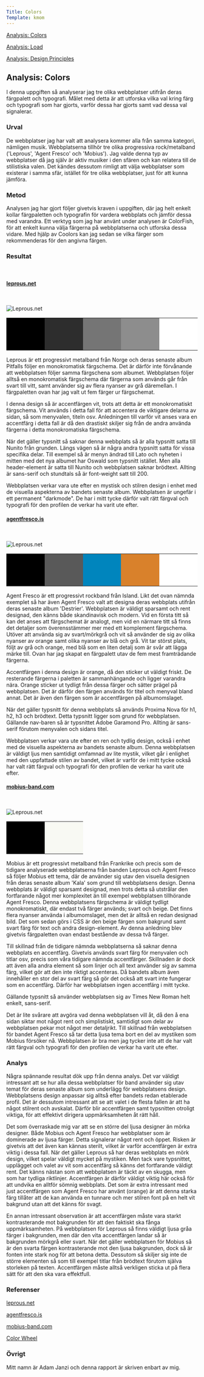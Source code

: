 ```yaml
---
Title: Colors
Template: kmom
---
```


<div class="kmom-container">
<div class="kmom-sidebar">
<a href="01_colors"><p class="sidebar-chosen">Analysis: Colors</p></a>  
<a href="02_load"><p class="sidebar-notchosen">Analysis: Load</p></a>  
<a href="03_design_principles"><p class="sidebar-notchosen">Analysis: Design Principles</p></a>  
</div> 
<div class="kmom-mainpage">
<h2>Analysis: Colors</h2>

<p>I denna uppgiften så analyserar jag tre olika webbplatser utifrån deras färgpalett och typografi. Målet med detta är att utforska vilka val kring färg och typografi som har gjorts, varför dessa har gjorts samt vad dessa val signalerar.</p>

<h3>Urval</h3>  

<p>De webbplatser jag har valt att analysera kommer alla från samma kategori, nämligen musik. Webbplatserna tillhör tre olika progressiva rock/metalband ('Leprous', 'Agent Fresco' och 'Mobius'). Jag valde denna typ av webbplatser då jag själv är aktiv musiker i den sfären och kan relatera till de stilistiska valen. Det kändes dessutom rimligt att välja webbplatser som existerar i samma sfär, istället för tre olika webbplatser, just för att kunna jämföra.</p>

<h3>Metod</h3>  

<p>Analysen jag har gjort följer givetvis kraven i uppgiften, där jag helt enkelt kollar färgpaletten och typografin för vardera webbplats och jämför dessa med varandra. Ett verktyg som jag har använt under analysen är ColorFish, för att enkelt kunna välja färgerna på webbplatserna och utforska dessa vidare. Med hjälp av Coolors kan jag sedan se vilka färger som rekommenderas för den angivna färgen.</p>

<h3>Resultat</h3>  
<br>

<a target="_blank" href="https://www.leprous.net/"><h4>leprous.net</h4></a>
<br>

<img src="../assets/img/leprous.jpg" class="websiteimg" alt="Leprous.net">

<table style="border-collapse: collapse">
<tr>
<td style="height: 85px; width: 85px; background-color: #000">
<td style="height: 85px; width: 85px; background-color: #2d2d2d">
<td style="height: 85px; width: 85px; background-color: #757575">
<td style="height: 85px; width: 85px; background-color: #8d8d8d">
<td style="height: 85px; width: 85px; background-color: #fff">
</tr>
</table>

<p>Leprous är ett progressivt metalband från Norge och deras senaste album Pitfalls följer en monokromatisk färgschema. Det är därför inte förvånande att webbplatsen följer samma färgschena som albumet. Webbplatsen följer alltså en monokromatisk färgschema där färgerna som används går från svart till vitt, samt använder sig av flera nyanser av grå däremellan.
I färgpaletten ovan har jag valt ut fem färger ur färgschemat.</p>

<p>I denna design så är accentfärgen vit, trots att detta är ett monokromatiskt färgschema. Vit används i detta fall för att accentera de viktigare delarna av sidan, så som menyvalen, titeln osv. Anledningen till varför vit anses vara en accentfärg i detta fall är då den drastiskt skiljer sig från de andra använda färgerna i detta monokromatiska färgschema.</p>

<p>När det gäller typsnitt så saknar denna webbplats så är alla typsnitt satta till Nunito från grunden. 
Längs vägen så är några andra typsnitt satta för vissa specifika delar. Till exempel så är menyn ändrad till Lato och nyheten i mitten med det nya albumet har Oswald som typsnitt istället. Men alla header-element är satta till Nunito och webbplatsen saknar brödtext. Allting är sans-serif och stundtals så är font-weight satt till 200.</p>

<p>Webbplatsen verkar vara ute efter en mystisk och stilren design i enhet med de visuella aspekterna av bandets senaste album. Webbplatsen är ungefär i ett permanent "darkmode". De har i mitt tycke därför valt rätt färgval och typografi för den profilen de verkar ha varit ute efter.</p>

<a target="_blank" href="https://www.agentfresco.is/"><h4>agentfresco.is</h4></a>
<br>

<img src="../assets/img/agent fresco.jpg" class="websiteimg" alt="Leprous.net">

<table style="border-collapse: collapse">
<tr>
<td style="height: 85px; width: 85px; background-color: #000">
<td style="height: 85px; width: 85px; background-color: #595959">
<td style="height: 85px; width: 85px; background-color: #0085bd">
<td style="height: 85px; width: 85px; background-color: #d9812b">
<td style="height: 85px; width: 85px; background-color: #fff">
</tr>
</table>

<p>Agent Fresco är ett progressivt rockband från Island. Likt det ovan nämnda exemplet så har även Agent Fresco valt att designa deras webbplats utifrån deras senaste album 'Destrier'. Webbplatsen är väldigt sparsamt och rent designad, den känns både skandinavisk och modern. Vid en första titt så kan det anses att färgschemat är analogt, men vid en närmare titt så finns det detaljer som överensstämmer mer med ett komplement färgschema.
Utöver att använda sig av svart/mörkgrå och vit så använder de sig av olika nyanser av orange samt olika nyanser av blå och grå. Vit tar störst plats, följt av grå och orange, med blå som en liten detalj som är svår att lägga märke till. Ovan har jag skapat en färgpalett utav de fem mest framträdande färgerna.</p>

<p>Accentfärgen i denna design är orange, då den sticker ut väldigt friskt. De resterande färgerna i paletten är sammanhängande och ligger varandra nära. Orange sticker ut tydligt från dessa färger och sätter prägel på webbplatsen. Det är därför den färgen används för titel och menyval bland annat. Det är även den färgen som är accentfärgen på albumomslaget.</p>

<p>När det gäller typsnitt för denna webbplats så används Proxima Nova för h1, h2, h3 och brödtext. Detta typsnitt ligger som grund för webbplatsen. Gällande nav-baren så är typsnittet Adobe Garamond Pro.
Allting är sans-serif förutom menyvalen och sidans titel.</p>

<p>Webbplatsen verkar vara ute efter en ren och tydlig design, också i enhet med de visuella aspekterna av bandets senaste album. Denna webbplatsen är väldigt ljus men samtidigt omfamnad av lite mystik, vilket går i enlighet med den uppfattade stilen av bandet, vilket är varför de i mitt tycke också har valt rätt färgval och typografi för den profilen de verkar ha varit ute efter.</p>

<a target="_blank" href="https://www.mobius-band.com/"><h4>mobius-band.com</h4></a>
<br>

<img src="../assets/img/mobius.jpg" class="websiteimg" alt="Leprous.net">

<table style="border-collapse: collapse">
<tr>
<td style="height: 85px; width: 85px; background-color: #000">
<td style="height: 85px; width: 85px; background-color: #f8f9f3">
</tr>
</table>

<p>Mobius är ett progressivt metalband från Frankrike och precis som de tidigare analyserade webbplatserna från banden Leprous och Agent Fresco så följer Mobius ett tema, där de använder sig utav den visuella designen från deras senaste album 'Kala' som grund till webbplatsens design. Denna webbplats är väldigt sparsamt designad, men trots detta så utstrålar den fortfarande något mer komplexitet än till exempel webbplatsen tillhörande Agent Fresco. 
Denna webbplatsens färgschema är väldigt tydligt monokromatiskt, där endast två färger används; svart och beige. Det finns flera nyanser använda i albumomslaget, men det är alltså en redan designad bild. Det som sedan görs i CSS är den beige färgen som bakgrund samt svart färg för text och andra design-element.
Av denna anledning blev givetvis färgpaletten ovan endast bestående av dessa två färger.</p>

<p>Till skillnad från de tidigare nämnda webbplatserna så saknar denna webbplats en accentfärg. Givetvis används svart färg för menyvalen och titlar osv, precis som våra tidigare nämnda accentfärger. Skillnaden är dock att även alla andra element så som linjer och all text använder sig av samma färg, vilket gör att den inte riktigt accenteras. Då bandets album även innehåller en stor del av svart färg så gör det också att svart inte fungerar som en accentfärg. Därför har webbplatsen ingen accentfärg i mitt tycke.</p>

<p>Gällande typsnitt så använder webbplatsen sig av Times New Roman helt enkelt, sans-serif.</p>

<p>Det är lite svårare att avgöra vad denna webbplatsen vill åt, då den å ena sidan siktar mot något rent och simplistiskt, samtidigt som delar av webbplatsen pekar mot något mer detaljrikt. Till skillnad från webbplatsen för bandet Agent Fresco så tar detta ljusa tema bort en del av mystiken som Mobius försöker nå. Webbplatsen är bra men jag tycker inte att de har valt rätt färgval och typografi för den profilen de verkar ha varit ute efter. </p>

<h3>Analys</h3>  

<p>Några spännande resultat dök upp från denna analys. Det var väldigt intressant att se hur alla dessa webbplatser för band använder sig utav temat för deras senaste album som underlägg för webbplatsens design. Webbplatsens design anpassar sig alltså efter bandets redan etablerade profil.
Det är dessutom intressant att se att valet i de flesta fallen är att ha något stilrent och avskalat. Därför blir accentfärgen samt typsnitten otroligt viktiga, för att effektivt dirigera uppmärksamheten åt rätt håll.</p>
<p>Det som överraskade mig var att se en större del ljusa designer än mörka designer.
Både Mobius och Agent Fresco har webbplatser som är dominerade av ljusa färger. Detta signalerar något rent och öppet. Risken är givetvis att det även kan kännas sterilt, vilket är varför accentfärgen är extra viktig i dessa fall. 
När det gäller Leprous så har deras webbplats en mörk design, vilket spelar väldigt mycket på mystiken. Men tack vare typsnittet, upplägget och valet av vit som accentfärg så känns det fortfarande väldigt rent. Det känns nästan som att webbplatsen är täckt av en skugga, men som har tydliga riktlinjer. Accentfärgen är därför väldigt viktig här också för att undvika en alltför sömnig webbplats.
Det som är extra intressant med just accentfärgen som Agent Fresco har använt (orange) är att denna starka färg tillåter att de kan använda en tunnare och mer stilren font på en helt vit bakgrund utan att det känns för svagt.</p>
<p>En annan intressant observation är att accentfärgen måste vara starkt kontrasterande mot bakgrunden för att den faktiskt ska fånga uppmärksamheten. På webbplatsen för Leprous så finns väldigt ljusa gråa färger i bakgrunden, men där den vita accentfärgen landar så är bakgrunden mörkgrå eller svart. När det gäller webbplatsen för Mobius så är den svarta färgen kontrasterande mot den ljusa bakgrunden, dock så är fonten inte stark nog för att betona detta. Dessutom så skiljer sig inte de större elementen så som till exempel titlar från brödtext förutom själva storleken på texten. Accentfärgen måste alltså verkligen sticka ut på flera sätt för att den ska vara effektfull.</p>

<h3>Referenser</h3>  
<p><a href="https://www.leprous.net/" target="_blank">leprous.net</a></p>
<p><a href="https://www.agentfresco.is/" target="_blank">agentfresco.is</a></p>
<p><a href="https://www.mobius-band.com/" target="_blank">mobius-band.com</a></p>
<p><a href="https://color.adobe.com/create/color-wheel" target="_blank">Color Wheel</a></p>

<h3>Övrigt</h3>  

<p>Mitt namn är Adam Janzi och denna rapport är skriven enbart av mig.</p>
</div>
</div>